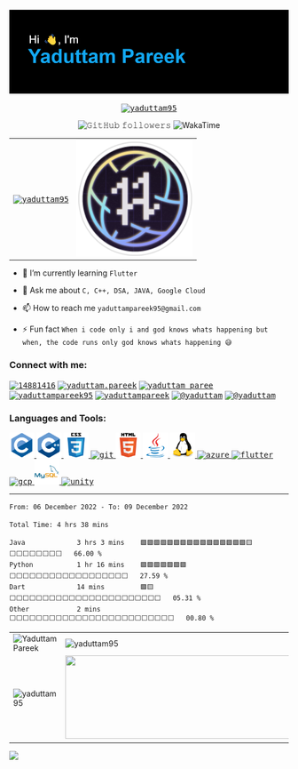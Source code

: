 <p align="center"> <kbd><img src="/header.png" alt="yaduttam95" /></kbd> </p>

<p align="center"> <a href="https://holopin.io/@yaduttam95"><kbd><img src="https://holopin.me/yaduttam95" alt="yaduttam95" /></kbd></a> </p>

<p align="center"> <img alt="𝙶𝚒𝚝𝙷𝚞𝚋 𝚏𝚘𝚕𝚕𝚘𝚠𝚎𝚛𝚜" src="https://img.shields.io/github/followers/Yaduttam95?label=Followers&style=social"> <img alt="WakaTime" src="https://wakatime.com/badge/user/0b9a96bb-9797-462f-995c-51496524b4fc.svg"></p>

<p align="center">
  <table>
    <tr>
      <td>
    <a href="https://github.com/ryo-ma/github-profile-trophy"><kbd><img src="https://github-profile-trophy.vercel.app/?username=yaduttam95&theme=onedark&row=10&column=4&margin-w=15&margin-h=15" alt="yaduttam95" /></kbd></a></td>
      <td><a href="https://dev.to/yaduttam95"><kbd><img src="https://github.com/Yaduttam95/Yaduttam95/blob/37b78638bcd94ce22b88e55c6e29e1dc8025a37b/HBadge.png" alt="yaduttam95" width="210" height="210" /></kbd></a></td>
  </table>
</p>

- 🌱 I’m currently learning ```Flutter```

- 💬 Ask me about ```C, C++, DSA, JAVA, Google Cloud```

- 📫 How to reach me ```yaduttampareek95@gmail.com```

- ⚡ Fun fact ```When i code only i and god knows whats happening but when, the code runs only god knows whats happening 😅```

<h3 align="left">Connect with me:</h3>
<p align="left">
<a href="https://stackoverflow.com/users/14881416" target="blank"><kbd><img align="center" src="https://raw.githubusercontent.com/rahuldkjain/github-profile-readme-generator/master/src/images/icons/Social/stack-overflow.svg" alt="14881416" height="40" width="40" /></kbd></a>
<a href="https://instagram.com/yaduttampareek" target="blank"><kbd><img align="center" src="https://raw.githubusercontent.com/rahuldkjain/github-profile-readme-generator/master/src/images/icons/Social/instagram.svg" alt="yaduttam.pareek" height="40" width="40" /></kbd></a>
<a href="https://www.codechef.com/users/yaduttam_paree" target="blank"><kbd><img align="center" src="https://cdn.jsdelivr.net/npm/simple-icons@3.1.0/icons/codechef.svg" alt="yaduttam_paree" height="40" width="40" /></kbd></a>
<a href="https://www.hackerrank.com/yaduttampareek95" target="blank"><kbd><img align="center" src="https://raw.githubusercontent.com/rahuldkjain/github-profile-readme-generator/master/src/images/icons/Social/hackerrank.svg" alt="yaduttampareek95" height="40" width="40" /></kbd></a>
<a href="https://codeforces.com/profile/yaduttampareek" target="blank"><kbd><img align="center" src="https://raw.githubusercontent.com/rahuldkjain/github-profile-readme-generator/master/src/images/icons/Social/codeforces.svg" alt="yaduttampareek" height="40" width="40" /></kbd></a>
<a href="https://medium.com/@yaduttampareek95" target="blank"><kbd><img align="center" src="https://user-images.githubusercontent.com/76194423/201471200-4ce758ad-18bc-46e8-a689-1d18027aabb0.png" alt="@yaduttam" height="40" width="40" /></kbd></a>
<a href="https://www.hackerearth.com/@yaduttam" target="blank"><kbd><img align="center" src="https://raw.githubusercontent.com/rahuldkjain/github-profile-readme-generator/master/src/images/icons/Social/hackerearth.svg" alt="@yaduttam" height="40" width="40" /></kbd></a>
</p>

<h3 align="left">Languages and Tools:</h3>
<p align="left"> <a href="https://www.cprogramming.com/" target="_blank" rel="noreferrer"> <kbd><img src="https://raw.githubusercontent.com/devicons/devicon/master/icons/c/c-original.svg" alt="c" width="45" height="45"/></kbd> </a> <a href="https://www.w3schools.com/cpp/" target="_blank" rel="noreferrer"> <kbd><img src="https://raw.githubusercontent.com/devicons/devicon/master/icons/cplusplus/cplusplus-original.svg" alt="cplusplus" width="45" height="45"/></kbd> </a> <a href="https://www.w3schools.com/css/" target="_blank" rel="noreferrer"> <kbd><img src="https://raw.githubusercontent.com/devicons/devicon/master/icons/css3/css3-original-wordmark.svg" alt="css3" width="45" height="45"/></kbd> </a> <a href="https://git-scm.com/" target="_blank" rel="noreferrer"> <kbd><img src="https://www.vectorlogo.zone/logos/git-scm/git-scm-icon.svg" alt="git" width="45" height="45"/></kbd> </a> <a href="https://www.w3.org/html/" target="_blank" rel="noreferrer"> <kbd><img src="https://raw.githubusercontent.com/devicons/devicon/master/icons/html5/html5-original-wordmark.svg" alt="html5" width="45" height="45"/></kbd> </a> <a href="https://www.java.com" target="_blank" rel="noreferrer"> <kbd><img src="https://raw.githubusercontent.com/devicons/devicon/master/icons/java/java-original.svg" alt="java" width="45" height="45"/></kbd> </a> <a href="https://www.linux.org/" target="_blank" rel="noreferrer"> <kbd><img src="https://raw.githubusercontent.com/devicons/devicon/master/icons/linux/linux-original.svg" alt="linux" width="45" height="45"/></kbd> </a> <a href="https://azure.microsoft.com/en-in/" target="_blank" rel="noreferrer"> <kbd><img src="https://www.vectorlogo.zone/logos/microsoft_azure/microsoft_azure-icon.svg" alt="azure" width="45" height="45"/></kbd> </a> <a href="https://flutter.dev" target="_blank" rel="noreferrer"> <kbd><img src="https://www.vectorlogo.zone/logos/flutterio/flutterio-icon.svg" alt="flutter" width="45" height="45"/></kbd> </a> <a href="https://cloud.google.com" target="_blank" rel="noreferrer"> <kbd><img src="https://www.vectorlogo.zone/logos/google_cloud/google_cloud-icon.svg" alt="gcp" width="45" height="45"/></kbd> </a>  <a href="https://www.mysql.com/" target="_blank" rel="noreferrer"> <kbd><img src="https://raw.githubusercontent.com/devicons/devicon/master/icons/mysql/mysql-original-wordmark.svg" alt="mysql" width="45" height="45"/></kbd> </a> <a href="https://unity.com/" target="_blank" rel="noreferrer"> <kbd><img src="https://www.vectorlogo.zone/logos/unity3d/unity3d-icon.svg" alt="unity" width="45" height="45"/></kbd> </a> </p>

---
<!-- [![Sparkline](https://stars.medv.io/Yaduttam95/Yaduttam95.svg)](https://stars.medv.io/Yaduttam95/Yaduttam95)

<div align="center">
<img align="center" src="https://readme-jokes.vercel.app/api?theme=vue?" alt="yaduttam95" />
</div>
-->

<!--START_SECTION:waka-->

```text
From: 06 December 2022 - To: 09 December 2022

Total Time: 4 hrs 38 mins

Java             3 hrs 3 mins    🟩🟩🟩🟩🟩🟩🟩🟩🟩🟩🟩🟩🟩🟩🟩🟩🟨⬜⬜⬜⬜⬜⬜⬜⬜   66.00 %
Python           1 hr 16 mins    🟩🟩🟩🟩🟩🟩🟩⬜⬜⬜⬜⬜⬜⬜⬜⬜⬜⬜⬜⬜⬜⬜⬜⬜⬜   27.59 %
Dart             14 mins         🟩🟨⬜⬜⬜⬜⬜⬜⬜⬜⬜⬜⬜⬜⬜⬜⬜⬜⬜⬜⬜⬜⬜⬜⬜   05.31 %
Other            2 mins          ⬜⬜⬜⬜⬜⬜⬜⬜⬜⬜⬜⬜⬜⬜⬜⬜⬜⬜⬜⬜⬜⬜⬜⬜⬜   00.80 %
```

<!--END_SECTION:waka-->

<table>
   <tr>
      <td><img src="https://github-readme-stats.vercel.app/api?username=Yaduttam95&include_all_commits=true&count_private=true&show_icons=true&line_height=24&title_color=1363DF&icon_color=47B5FF&text_color=DFF6FF&bg_color=0,000000,130F40" alt="Yaduttam Pareek" />
         <td><img align="center" src="https://github-readme-streak-stats.herokuapp.com/?user=yaduttam95&theme=dark&line_height=23" alt="yaduttam95" /></td>
   </tr>
<tr>
  <td>
<p><img align="center" src="https://github-readme-stats.vercel.app/api/top-langs/?username=Yaduttam95&show_icons=true&locale=en&layout=compact&title_color=7A7ADB&icon_color=2234AE&text_color=D3D3D3&bg_color=0,000000,130F40" alt="yaduttam95" width="500" height="150"/></p>
    </td>
  <td><img src="https://github-readme-stats.vercel.app/api/wakatime?username=yaduttam95" width="500" height="150"></td>
  </tr>
</table>
<p><kbd><img src="https://github-readme-activity-graph.cyclic.app/graph?username=Yaduttam95&theme=react-dark"></kbd></p>
